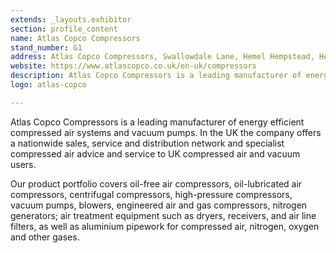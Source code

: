 ```yaml
---
extends: _layouts.exhibitor
section: profile_content
name: Atlas Copco Compressors
stand_number: G1
address: Atlas Copco Compressors, Swallowdale Lane, Hemel Hempstead, Hertfordshire, HP2 7EA
website: https://www.atlascopco.co.uk/en-uk/compressors
description: Atlas Copco Compressors is a leading manufacturer of energy efficient compressed air systems and vacuum pumps.
logo: atlas-copco

---
```


Atlas Copco Compressors is a leading manufacturer of energy efficient compressed air systems and vacuum pumps. In the UK the company offers a nationwide sales, service and distribution network and specialist compressed air advice and service to UK compressed air and vacuum users. 

Our product portfolio covers oil-free air compressors, oil-lubricated air compressors, centrifugal compressors, high-pressure compressors, vacuum pumps, blowers, engineered air and gas compressors, nitrogen generators; air treatment equipment such as dryers, receivers, and air line filters, as well as aluminium pipework for compressed air, nitrogen, oxygen and other gases.